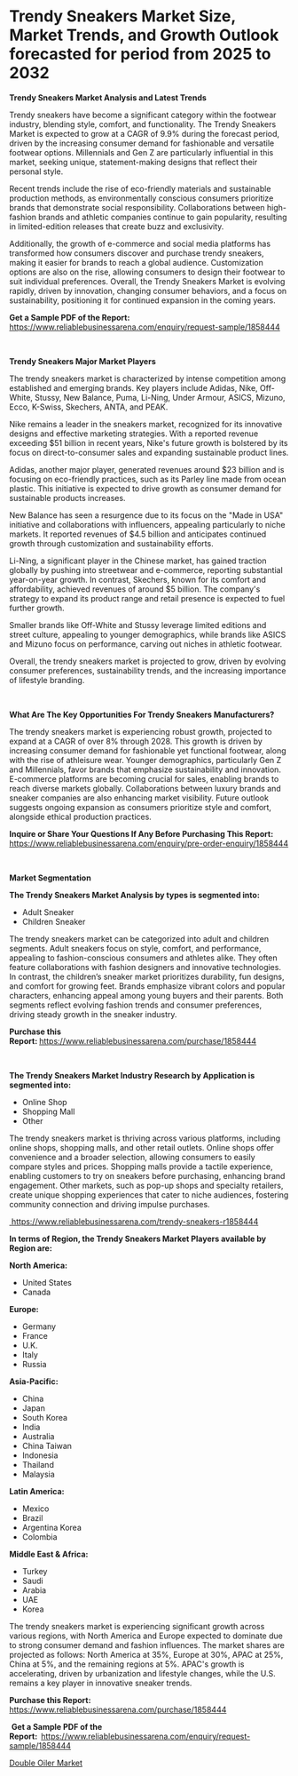 <p><h1>Trendy Sneakers Market Size, Market Trends, and Growth Outlook forecasted for period from 2025 to 2032</h1></p><p><strong>Trendy Sneakers Market Analysis and Latest Trends</strong></p>
<p><p>Trendy sneakers have become a significant category within the footwear industry, blending style, comfort, and functionality. The Trendy Sneakers Market is expected to grow at a CAGR of 9.9% during the forecast period, driven by the increasing consumer demand for fashionable and versatile footwear options. Millennials and Gen Z are particularly influential in this market, seeking unique, statement-making designs that reflect their personal style.</p><p>Recent trends include the rise of eco-friendly materials and sustainable production methods, as environmentally conscious consumers prioritize brands that demonstrate social responsibility. Collaborations between high-fashion brands and athletic companies continue to gain popularity, resulting in limited-edition releases that create buzz and exclusivity. </p><p>Additionally, the growth of e-commerce and social media platforms has transformed how consumers discover and purchase trendy sneakers, making it easier for brands to reach a global audience. Customization options are also on the rise, allowing consumers to design their footwear to suit individual preferences. Overall, the Trendy Sneakers Market is evolving rapidly, driven by innovation, changing consumer behaviors, and a focus on sustainability, positioning it for continued expansion in the coming years.</p></p>
<p><strong>Get a Sample PDF of the Report:&nbsp;</strong> <a href="https://www.reliablebusinessarena.com/enquiry/request-sample/1858444?utm_campaign=3498&utm_medium=2&utm_source=Github&utm_content=ia&utm_term=05042025&utm_id=trendy-sneakers">https://www.reliablebusinessarena.com/enquiry/request-sample/1858444</a></p>
<p>&nbsp;</p>
<p><strong>Trendy Sneakers Major Market Players</strong></p>
<p><p>The trendy sneakers market is characterized by intense competition among established and emerging brands. Key players include Adidas, Nike, Off-White, Stussy, New Balance, Puma, Li-Ning, Under Armour, ASICS, Mizuno, Ecco, K-Swiss, Skechers, ANTA, and PEAK. </p><p>Nike remains a leader in the sneakers market, recognized for its innovative designs and effective marketing strategies. With a reported revenue exceeding $51 billion in recent years, Nike's future growth is bolstered by its focus on direct-to-consumer sales and expanding sustainable product lines. </p><p>Adidas, another major player, generated revenues around $23 billion and is focusing on eco-friendly practices, such as its Parley line made from ocean plastic. This initiative is expected to drive growth as consumer demand for sustainable products increases.</p><p>New Balance has seen a resurgence due to its focus on the "Made in USA" initiative and collaborations with influencers, appealing particularly to niche markets. It reported revenues of $4.5 billion and anticipates continued growth through customization and sustainability efforts.</p><p>Li-Ning, a significant player in the Chinese market, has gained traction globally by pushing into streetwear and e-commerce, reporting substantial year-on-year growth. In contrast, Skechers, known for its comfort and affordability, achieved revenues of around $5 billion. The company's strategy to expand its product range and retail presence is expected to fuel further growth.</p><p>Smaller brands like Off-White and Stussy leverage limited editions and street culture, appealing to younger demographics, while brands like ASICS and Mizuno focus on performance, carving out niches in athletic footwear.</p><p>Overall, the trendy sneakers market is projected to grow, driven by evolving consumer preferences, sustainability trends, and the increasing importance of lifestyle branding.</p></p>
<p>&nbsp;</p>
<p><strong>What Are The Key Opportunities For Trendy Sneakers Manufacturers?</strong></p>
<p><p>The trendy sneakers market is experiencing robust growth, projected to expand at a CAGR of over 8% through 2028. This growth is driven by increasing consumer demand for fashionable yet functional footwear, along with the rise of athleisure wear. Younger demographics, particularly Gen Z and Millennials, favor brands that emphasize sustainability and innovation. E-commerce platforms are becoming crucial for sales, enabling brands to reach diverse markets globally. Collaborations between luxury brands and sneaker companies are also enhancing market visibility. Future outlook suggests ongoing expansion as consumers prioritize style and comfort, alongside ethical production practices.</p></p>
<p><strong>Inquire or Share Your Questions If Any Before Purchasing This Report:</strong> <a href="https://www.reliablebusinessarena.com/enquiry/pre-order-enquiry/1858444?utm_campaign=3498&utm_medium=2&utm_source=Github&utm_content=ia&utm_term=05042025&utm_id=trendy-sneakers">https://www.reliablebusinessarena.com/enquiry/pre-order-enquiry/1858444</a></p>
<p>&nbsp;</p>
<p><strong>Market Segmentation</strong></p>
<p><strong>The Trendy Sneakers Market Analysis by types is segmented into:</strong></p>
<p><ul><li>Adult Sneaker</li><li>Children Sneaker</li></ul></p>
<p><p>The trendy sneakers market can be categorized into adult and children segments. Adult sneakers focus on style, comfort, and performance, appealing to fashion-conscious consumers and athletes alike. They often feature collaborations with fashion designers and innovative technologies. In contrast, the children’s sneaker market prioritizes durability, fun designs, and comfort for growing feet. Brands emphasize vibrant colors and popular characters, enhancing appeal among young buyers and their parents. Both segments reflect evolving fashion trends and consumer preferences, driving steady growth in the sneaker industry.</p></p>
<p><strong>Purchase this Report:&nbsp;</strong><a href="https://www.reliablebusinessarena.com/purchase/1858444?utm_campaign=3498&utm_medium=2&utm_source=Github&utm_content=ia&utm_term=05042025&utm_id=trendy-sneakers">https://www.reliablebusinessarena.com/purchase/1858444</a></p>
<p>&nbsp;</p>
<p><strong>The Trendy Sneakers Market Industry Research by Application is segmented into:</strong></p>
<p><ul><li>Online Shop</li><li>Shopping Mall</li><li>Other</li></ul></p>
<p><p>The trendy sneakers market is thriving across various platforms, including online shops, shopping malls, and other retail outlets. Online shops offer convenience and a broader selection, allowing consumers to easily compare styles and prices. Shopping malls provide a tactile experience, enabling customers to try on sneakers before purchasing, enhancing brand engagement. Other markets, such as pop-up shops and specialty retailers, create unique shopping experiences that cater to niche audiences, fostering community connection and driving impulse purchases.</p></p>
<p><a href="https://www.reliablebusinessarena.com/trendy-sneakers-r1858444?utm_campaign=3498&utm_medium=2&utm_source=Github&utm_content=ia&utm_term=05042025&utm_id=trendy-sneakers">&nbsp;https://www.reliablebusinessarena.com/trendy-sneakers-r1858444</a></p>
<p><strong>In terms of Region, the Trendy Sneakers Market Players available by Region are:</strong></p>
<p>
    <p> <strong> North America: </strong>
        <ul>
            <li>United States</li>
            <li>Canada</li>
        </ul>
        </p> 
    <p> <strong> Europe: </strong>
        <ul>
            <li>Germany</li>
            <li>France</li>
            <li>U.K.</li>
            <li>Italy</li>
            <li>Russia</li>
        </ul>
        </p> 
    <p> <strong> Asia-Pacific: </strong>
        <ul>
            <li>China</li>
            <li>Japan</li>
            <li>South Korea</li>
            <li>India</li>
            <li>Australia</li>
            <li>China Taiwan</li>
            <li>Indonesia</li>
            <li>Thailand</li>
            <li>Malaysia</li>
        </ul>
        </p> 
    <p> <strong> Latin America: </strong>
        <ul>
            <li>Mexico</li>
            <li>Brazil</li>
            <li>Argentina Korea</li>
            <li>Colombia</li>
        </ul>
        </p> 
    <p> <strong> Middle East & Africa: </strong>
        <ul>
            <li>Turkey</li>
            <li>Saudi</li>
            <li>Arabia</li>
            <li>UAE</li>
            <li>Korea</li>
        </ul>
    </p>
    </p>
<p><p>The trendy sneakers market is experiencing significant growth across various regions, with North America and Europe expected to dominate due to strong consumer demand and fashion influences. The market shares are projected as follows: North America at 35%, Europe at 30%, APAC at 25%, China at 5%, and the remaining regions at 5%. APAC's growth is accelerating, driven by urbanization and lifestyle changes, while the U.S. remains a key player in innovative sneaker trends.</p></p>
<p><strong>Purchase this Report: </strong><a href="https://www.reliablebusinessarena.com/purchase/1858444?utm_campaign=3498&utm_medium=2&utm_source=Github&utm_content=ia&utm_term=05042025&utm_id=trendy-sneakers">https://www.reliablebusinessarena.com/purchase/1858444</a></p>
<p>&nbsp;<strong>Get a Sample PDF of the Report:&nbsp;&nbsp;</strong><a href="https://www.reliablebusinessarena.com/enquiry/request-sample/1858444?utm_campaign=3498&utm_medium=2&utm_source=Github&utm_content=ia&utm_term=05042025&utm_id=trendy-sneakers">https://www.reliablebusinessarena.com/enquiry/request-sample/1858444</a></p>
<p><strong></strong></p>
<p><p><a href="https://github.com/tafuaraasswn/Market-Research-Report-List-1/blob/main/double-oiler-market.md?utm_campaign=3498&utm_medium=2&utm_source=Github&utm_content=ia&utm_term=05042025&utm_id=trendy-sneakers">Double Oiler Market</a></p></p>